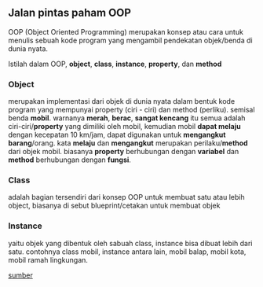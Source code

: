 ## Jalan pintas paham OOP

OOP (Object Oriented Programming) merupakan konsep atau cara untuk menulis sebuah kode program yang mengambil pendekatan objek/benda di dunia nyata.

Istilah dalam OOP, **object**, **class**, **instance**, **property**, dan **method**

### Object

merupakan implementasi dari objek di dunia nyata dalam bentuk kode program yang mempunyai property (ciri - ciri) dan method (perliku). semisal benda **mobil**. warnanya **merah**, **berac**, **sangat kencang** itu semua adalah ciri-ciri/**property** yang dimiliki oleh mobil, kemudian mobil **dapat melaju** dengan kecepatan 10 km/jam, dapat digunakan untuk **mengangkut barang**/orang. kata **melaju** dan **mengangkut** merupakan perilaku/**method** dari objek mobil. biasanya **property** berhubungan dengan **variabel** dan **method** berhubungan dengan **fungsi**.

### Class

adalah bagian tersendiri dari konsep OOP untuk membuat satu atau lebih object, biasanya di sebut blueprint/cetakan untuk membuat objek

### Instance

yaitu objek yang dibentuk oleh sabuah class, instance bisa dibuat lebih dari satu. contohnya class mobil, instance antara lain, mobil balap, mobil kota, mobil ramah lingkungan. 

[sumber](https://rifkifahrurozi.blogspot.com/2016/03/apa-itu-class-object-dan-instance-dalam.html)